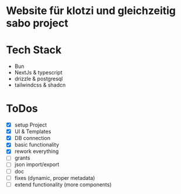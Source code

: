 # Website für klotzi und gleichzeitig sabo project

# Tech Stack

- Bun
- NextJs & typescript
- drizzle & postgresql
- tailwindcss & shadcn

# ToDos

- [x] setup Project
- [x] UI & Templates
- [x] DB connection
- [x] basic functionality
- [x] rework everything
- [ ] grants
- [ ] json import/export
- [ ] doc
- [ ] fixes (dynamic, proper metadata)
- [ ] extend functionality (more components)
